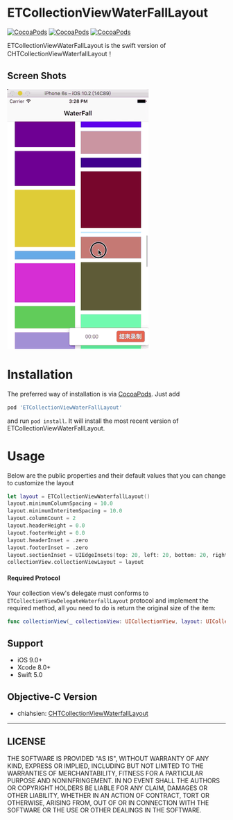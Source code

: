 # ETCollectionViewWaterFallLayout
[![CocoaPods](https://img.shields.io/cocoapods/v/ETCollectionViewWaterFallLayout.svg)]()
[![CocoaPods](https://img.shields.io/cocoapods/p/ETCollectionViewWaterFallLayout.svg)]()
[![CocoaPods](https://img.shields.io/cocoapods/l/ETCollectionViewWaterFallLayout.svg)]()

ETCollectionViewWaterFallLayout is the swift version of CHTCollectionViewWaterfallLayout！

Screen Shots
-----------
![demo](https://github.com/ElegantTeam/ETCollectionViewWaterFallLayout/blob/master/demo.gif)


Installation
============

The preferred way of installation is via [CocoaPods](http://cocoapods.org). Just add

```ruby
pod 'ETCollectionViewWaterFallLayout'
```

and run `pod install`. It will install the most recent version of ETCollectionViewWaterFallLayout.

Usage
===============
Below are the public properties and their default values that you can change to customize the layout
``` swift
let layout = ETCollectionViewWaterfallLayout()
layout.minimumColumnSpacing = 10.0
layout.minimumInteritemSpacing = 10.0
layout.columnCount = 2
layout.headerHeight = 0.0
layout.footerHeight = 0.0
layout.headerInset = .zero
layout.footerInset = .zero
layout.sectionInset = UIEdgeInsets(top: 20, left: 20, bottom: 20, right: 20)
collectionView.collectionViewLayout = layout
```

#### Required Protocol
Your collection view's delegate must conforms to `ETCollectionViewDelegateWaterfallLayout` protocol and implement the required method, all you need to do is return the original size of the item:

``` swift
func collectionView(_ collectionView: UICollectionView, layout: UICollectionViewLayout, sizeForItemAt indexPath: IndexPath) -> CGSize
```

## Support

- iOS 9.0+ 
- Xcode 8.0+
- Swift 5.0

## Objective-C Version
* chiahsien: [CHTCollectionViewWaterfallLayout](https://github.com/chiahsien/CHTCollectionViewWaterfallLayout)  

----------
LICENSE
--------------------
THE SOFTWARE IS PROVIDED "AS IS", WITHOUT WARRANTY OF ANY KIND, EXPRESS OR
IMPLIED, INCLUDING BUT NOT LIMITED TO THE WARRANTIES OF MERCHANTABILITY,
FITNESS FOR A PARTICULAR PURPOSE AND NONINFRINGEMENT. IN NO EVENT SHALL THE
AUTHORS OR COPYRIGHT HOLDERS BE LIABLE FOR ANY CLAIM, DAMAGES OR OTHER
LIABILITY, WHETHER IN AN ACTION OF CONTRACT, TORT OR OTHERWISE, ARISING FROM,
OUT OF OR IN CONNECTION WITH THE SOFTWARE OR THE USE OR OTHER DEALINGS IN THE
SOFTWARE.
